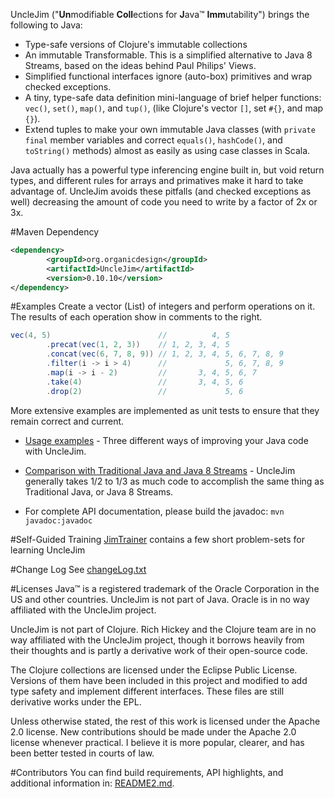 UncleJim ("**Un**modifiable **Coll**ections for **J**ava&trade; **Imm**utability") brings the following to Java:

* Type-safe versions of Clojure's immutable collections
* An immutable Transformable.  This is a simplified alternative to Java 8 Streams, based on the ideas behind Paul Philips' Views.
* Simplified functional interfaces ignore (auto-box) primitives and wrap checked exceptions.
* A tiny, type-safe data definition mini-language of brief helper functions: `vec()`, `set()`, `map()`, and `tup()`, (like Clojure's vector `[]`, set `#{}`, and map `{}`).
* Extend tuples to make your own immutable Java classes (with `private final` member variables and correct `equals()`, `hashCode()`, and `toString()` methods) almost as easily as using case classes in Scala.

Java actually has a powerful type inferencing engine built in, but void return types, and different rules for arrays and primatives make it hard to take advantage of.  UncleJim avoids these pitfalls (and checked exceptions as well) decreasing the amount of code you need to write by a factor of 2x or 3x.

#Maven Dependency
```xml
<dependency>
        <groupId>org.organicdesign</groupId>
        <artifactId>UncleJim</artifactId>
        <version>0.10.10</version>
</dependency>
```

#Examples
Create a vector (List) of integers and perform operations on it.
The results of each operation show in comments to the right.
```java
vec(4, 5)                        //          4, 5
        .precat(vec(1, 2, 3))    // 1, 2, 3, 4, 5
        .concat(vec(6, 7, 8, 9)) // 1, 2, 3, 4, 5, 6, 7, 8, 9
        .filter(i -> i > 4)      //             5, 6, 7, 8, 9
        .map(i -> i - 2)         //       3, 4, 5, 6, 7
        .take(4)                 //       3, 4, 5, 6
        .drop(2)                 //             5, 6
```

More extensive examples are implemented as unit tests to ensure that they remain correct and current.

* [Usage examples](src/test/java/org/organicdesign/fp/UsageExampleTest.java#L34) - Three different ways of improving your Java code with UncleJim.

* [Comparison with Traditional Java and Java 8 Streams](src/test/java/org/organicdesign/fp/TradJavaStreamComparisonTest.java#L22) - UncleJim generally takes 1/2 to 1/3 as much code to accomplish the same thing as Traditional Java, or Java 8 Streams.

* For complete API documentation, please build the javadoc: `mvn javadoc:javadoc`

#Self-Guided Training
[JimTrainer](https://github.com/GlenKPeterson/JimTrainer) contains a few short problem-sets for learning UncleJim 

#Change Log
See [changeLog.txt](changeLog.txt)

#Licenses
Java&trade; is a registered trademark of the Oracle Corporation in the US and other countries.
UncleJim is not part of Java.
Oracle is in no way affiliated with the UncleJim project.

UncleJim is not part of Clojure.
Rich Hickey and the Clojure team are in no way affiliated with the UncleJim project, though it borrows heavily from their thoughts and is partly a derivative work of their open-source code.

The Clojure collections are licensed under the Eclipse Public License.
Versions of them have been included in this project and modified to add type safety and implement different interfaces.
These files are still derivative works under the EPL.

Unless otherwise stated, the rest of this work is licensed under the Apache 2.0 license.
New contributions should be made under the Apache 2.0 license whenever practical.
I believe it is more popular, clearer, and has been better tested in courts of law.

#Contributors
You can find build requirements, API highlights, and additional information in: [README2.md](README2.md).
